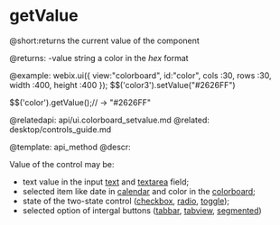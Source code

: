 getValue
=============


@short:returns the current value of the component
	

@returns:
-value	string	a color in the <i>hex</i> format	

@example:
webix.ui({ 
    view:"colorboard",
    id:"color",
    cols    :30,
    rows    :30,
    width   :400,
    height  :400
});
$$('color3').setValue("#2626FF")

$$('color').getValue();// -> "#2626FF"

@relatedapi:
	api/ui.colorboard_setvalue.md
@related: 
	desktop/controls_guide.md
    
@template:	api_method
@descr:

Value of the control may be:

- text value in the input [text](desktop/controls.md#text) and [textarea](desktop/controls.md#textarea) field;
- selected item like date in [calendar](desktop/calendar.md) and color in the [colorboard](desktop/colorboard.md);
- state of the two-state control ([checkbox](desktop/controls.md#checkbox), [radio](desktop/controls.md#radio), [toggle](desktop/controls.md#toggle));
- selected option of intergal buttons ([tabbar](desktop/controls.md#tabbar), [tabview](desktop/tabview.md), [segmented](desktop/controls.md#segmented))

